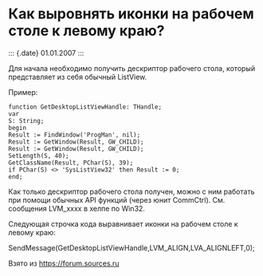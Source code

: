 Как выровнять иконки на рабочем столе к левому краю?
====================================================

::: {.date}
01.01.2007
:::

Для начала необходимо получить дескриптор рабочего стола, который
представляет из себя обычный ListView.

Пример:

    function GetDesktopListViewHandle: THandle;
    var
    S: String;
    begin
    Result := FindWindow('ProgMan', nil);
    Result := GetWindow(Result, GW_CHILD);
    Result := GetWindow(Result, GW_CHILD);
    SetLength(S, 40);
    GetClassName(Result, PChar(S), 39);
    if PChar(S) <> 'SysListView32' then Result := 0;
    end;

Как только дескриптор рабочего стола получен, можно с ним работать при
помощи обычных API функций (через юнит CommCtrl). См. сообщения
LVM\_xxxx в хелпе по Win32.

Следующая строчка кода выравнивает иконки на рабочем столе к левому
краю:

SendMessage(GetDesktopListViewHandle,LVM\_ALIGN,LVA\_ALIGNLEFT,0);

Взято из <https://forum.sources.ru>
